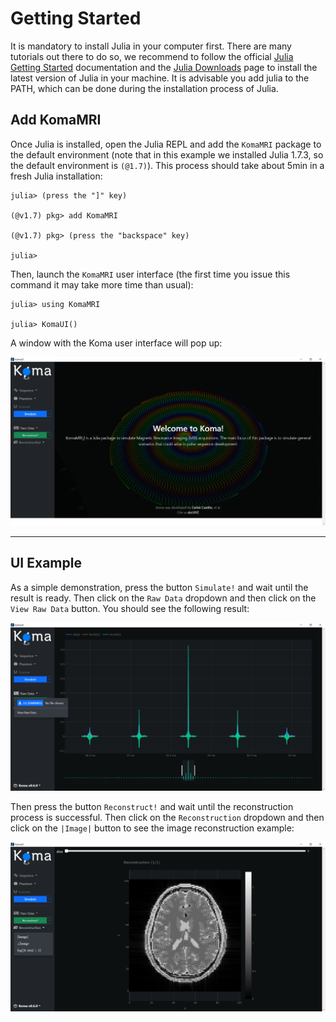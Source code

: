 # Getting Started

It is mandatory to install Julia in your computer first. There are many tutorials out there to do so, we recommend to follow the official [Julia Getting Started](https://docs.julialang.org/en/v1/manual/getting-started/) documentation and the [Julia Downloads](https://julialang.org/downloads/) page to install the latest version of Julia in your machine. It is advisable you add julia to the PATH, which can be done during the installation process of Julia.

## Add KomaMRI

Once Julia is installed, open the Julia REPL and add the `KomaMRI` package to the default environment (note that in this example we installed Julia 1.7.3, so the default environment is `(@1.7)`). This process should take about 5min in a fresh Julia installation:
```julia-repl
julia> (press the "]" key)

(@v1.7) pkg> add KomaMRI

(@v1.7) pkg> (press the "backspace" key)

julia>
```

Then, launch the `KomaMRI` user interface (the first time you issue this command it may take more time than usual):
```julia-repl
julia> using KomaMRI

julia> KomaUI()
```

A window with the Koma user interface will pop up:

![](assets/ui-mainpage.png)


---
## UI Example

As a simple demonstration, press the button `Simulate!` and wait until the result is ready. Then click on the `Raw Data` dropdown and then click on the `View Raw Data` button. You should see the following result:

![](assets/ui-view-raw-data.png)

Then press the button `Reconstruct!` and wait until the reconstruction process is successful. Then click on the `Reconstruction` dropdown and then click on the `|Image|` button to see the image reconstruction example: 

![](assets/ui-view-abs-image.png)
